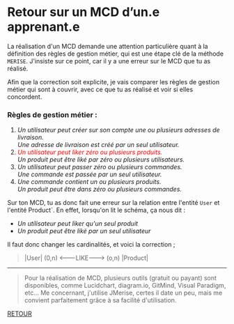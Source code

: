 # Retour sur un MCD d’un.e apprenant.e

La réalisation d'un MCD demande une attention particulière quant à la définition des règles de gestion métier, qui est
une étape clé de la méthode `MERISE`.
J'insiste sur ce point, car il y a une erreur sur le MCD que tu as réalisé.

Afin que la correction soit explicite, je vais comparer les règles de gestion métier qui sont à couvrir, avec ce que
tu as réalisé et voir si elles concordent.

### Règles de gestion métier :

1. *Un utilisateur peut créer sur son compte une ou plusieurs adresses de livraison.*<br>
   *Une adresse de livraison est créé par un seul utilisateur.*
2. *<span style="color:red">Un utilisateur peut liker zéro ou plusieurs produits.*<br>
   *Un produit peut être liké par zéro ou plusieurs utilisateurs.</span>*
3. *Un utilisateur peut passer zéro ou plusieurs commandes.*<br>
   *Une commande est passée par un seul utilisateur.*
4. *Une commande contient un ou plusieurs produits.*<br>
   *Un produit peut être dans zéro ou plusieurs commandes.*

Sur ton MCD, tu as donc fait une erreur sur la relation entre l'entité `User` et l'entité Product`.
En effet, lorsqu'on lit le schéma, ça nous dit :
- *Un utilisateur peut liker qu'un seul produit*
- *Un produit peut être liké par un seul utilisateur*

Il faut donc changer les cardinalités, et voici la correction ;

> |User| (0,n) <---LIKE---> (o,n) |Product|

<hr>
   
>Pour la réalisation de MCD, plusieurs outils (gratuit ou payant) sont disponibles, comme Lucidchart, diagram.io, GitMind, Visual Paradigm, etc...
Me concernant, j'utilise JMerise, certes il date un peu, mais me convient parfaitement grâce à sa facilité d'utilisation.

[RETOUR](/README.md)